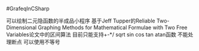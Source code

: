 #GrafeqInCSharp

可以绘制二元隐函数的半成品小程序
基于Jeff Tupper的Reliable Two-Dimensional Graphing Methods for Mathematical Formulae with Two Free Variables论文中的区间算法
目前只能支持+-*/ sqrt sin cos tan atan函数
不能处理断点
可以使用不等号

